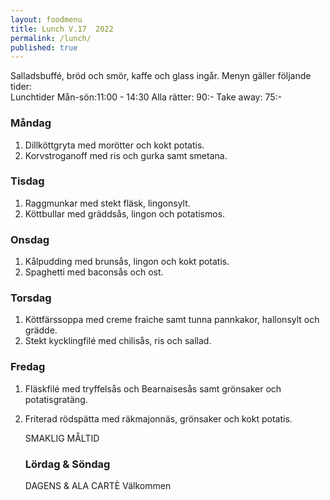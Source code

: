 ```yaml
---
layout: foodmenu
title: Lunch V.17  2022
permalink: /lunch/
published: true
---
```

Salladsbuffé, bröd och smör, kaffe och glass ingår.
Menyn gäller följande tider:  
Lunchtider  Mån-sön:11:00 - 14:30
Alla rätter: 90:- Take away: 75:-
                                
### Måndag
1. Dillköttgryta med morötter och kokt potatis.
2. Korvstroganoff med ris och gurka samt smetana.

### Tisdag
1. Raggmunkar med stekt fläsk, lingonsylt.
2. Köttbullar med gräddsås, lingon och potatismos.

### Onsdag
1. Kålpudding med brunsås, lingon och kokt potatis.
2. Spaghetti med baconsås och ost.

### Torsdag
1. Köttfärssoppa med creme fraiche samt tunna pannkakor, hallonsylt och grädde. 
2. Stekt kycklingfilé med chilisås, ris och sallad.

### Fredag  
1. Fläskfilé med tryffelsås och Bearnaisesås samt grönsaker och potatisgratäng.
2. Friterad rödspätta med räkmajonnäs, grönsaker och kokt potatis.

   SMAKLIG MÅLTID
   ### Lördag & Söndag 
    DAGENS & ALA CARTÈ
    Välkommen
    
       
    

   
    
   
     
